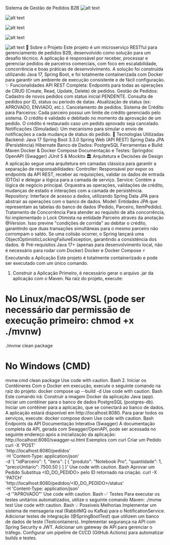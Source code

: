 Sistema de Gestão de Pedidos B2B
![alt text](https://img.shields.io/badge/java-17-blue.svg)

![alt text](https://img.shields.io/badge/Spring%20Boot-3.3.0-brightgreen.svg)

![alt text](https://img.shields.io/badge/docker-%230db7ed.svg?style=for-the-badge&logo=docker&logoColor=white)

![alt text](https://img.shields.io/badge/postgres-%23316192.svg?style=for-the-badge&logo=postgresql&logoColor=white)

![alt text](https://img.shields.io/badge/maven-%23C71A36.svg?style=for-the-badge&logo=apache-maven&logoColor=white)
📜 Sobre o Projeto
Este projeto é um microserviço RESTful para gerenciamento de pedidos B2B, desenvolvido como solução para um desafio técnico. A aplicação é responsável por receber, processar e gerenciar pedidos de parceiros comerciais, com foco em escalabilidade, concorrência e boas práticas de desenvolvimento.
A solução foi construída utilizando Java 17, Spring Boot, e foi totalmente containerizada com Docker para garantir um ambiente de execução consistente e de fácil configuração.
✨ Funcionalidades
API REST Completa: Endpoints para todas as operações de CRUD (Create, Read, Update, Delete) de pedidos.
Gestão de Pedidos:
Cadastro de novos pedidos com status inicial PENDENTE.
Consulta de pedidos por ID, status ou período de datas.
Atualização de status (ex: APROVADO, ENVIADO, etc.).
Cancelamento de pedidos.
Sistema de Crédito para Parceiros:
Cada parceiro possui um limite de crédito gerenciado pelo sistema.
O crédito é validado e debitado no momento da aprovação de um pedido.
O crédito é restaurado caso um pedido aprovado seja cancelado.
Notificações (Simuladas): Um mecanismo para simular o envio de notificações a cada mudança de status do pedido.
🚀 Tecnologias Utilizadas
Backend:
Java 17
Spring Boot 3.3.0
Spring Web (API REST)
Spring Data JPA (Persistência)
Hibernate
Banco de Dados:
PostgreSQL
Ferramentas e Build:
Maven
Docker & Docker Compose
Documentação e Testes:
Springdoc OpenAPI (Swagger)
JUnit 5 & Mockito
🏛️ Arquitetura e Decisões de Design
A aplicação segue uma arquitetura em camadas clássica para garantir a separação de responsabilidades:
Controller: Responsável por expor os endpoints da API REST, receber as requisições, validar os dados de entrada (DTOs) e delegar a lógica para a camada de serviço.
Service: Contém a lógica de negócio principal. Orquestra as operações, validações de crédito, mudanças de estado e interações com a camada de persistência.
Repository: Interface de acesso a dados, utilizando Spring Data JPA para abstrair as operações com o banco de dados.
Model: Entidades JPA que representam as tabelas do banco de dados (Pedido, Parceiro, ItemPedido).
Tratamento de Concorrência
Para atender ao requisito de alta concorrência, foi implementado o Lock Otimista na entidade Parceiro através da anotação @Version. Isso previne "condições de corrida" ao debitar o crédito, garantindo que duas transações simultâneas para o mesmo parceiro não corrompam o saldo. Se uma colisão ocorrer, o Spring lançará uma ObjectOptimisticLockingFailureException, garantindo a consistência dos dados.
⚙️ Pré-requisitos
Java 17+ (apenas para desenvolvimento local, não é necessário para rodar com Docker)
Docker e Docker Compose
⚡ Executando a Aplicação
Este projeto é totalmente containerizado e pode ser executado com um único comando.
1. Construir a Aplicação
Primeiro, é necessário gerar o arquivo .jar da aplicação com o Maven. Na raiz do projeto, execute:
# No Linux/macOS/WSL (pode ser necessário dar permissão de execução primeiro: chmod +x ./mvnw)
./mvnw clean package

# No Windows (CMD)
mvnw.cmd clean package
Use code with caution.
Bash
2. Iniciar os Contêineres
Com o Docker em execução, execute o seguinte comando na raiz do projeto:
docker compose up --build -d
Use code with caution.
Bash
Este comando irá:
Construir a imagem Docker da aplicação Java (app).
Iniciar um contêiner para o banco de dados PostgreSQL (postgres-db).
Iniciar um contêiner para a aplicação, que se conectará ao banco de dados.
A aplicação estará disponível em http://localhost:8080.
Para parar todos os serviços, execute:
docker compose down
Use code with caution.
Bash
Endpoints da API
Documentação Interativa (Swagger)
A documentação completa da API, gerada com Swagger/OpenAPI, pode ser acessada no seguinte endereço após a inicialização da aplicação:
http://localhost:8080/swagger-ui.html
Exemplos com curl
Criar um Pedido
curl -X 'POST' \
  'http://localhost:8080/pedidos' \
  -H 'Content-Type: application/json' \
  -d '{
  "idParceiro": 1,
  "itens": [
    {
      "produto": "Notebook Pro",
      "quantidade": 1,
      "precoUnitario": 7500.50
    }
  ]
}'
Use code with caution.
Bash
Aprovar um Pedido
Substitua <ID_DO_PEDIDO> pelo ID retornado na criação.
curl -X 'PATCH' \
  'http://localhost:8080/pedidos/<ID_DO_PEDIDO>/status' \
  -H 'Content-Type: application/json' \
  -d '"APROVADO"'
Use code with caution.
Bash
✅ Testes
Para executar os testes unitários automatizados, utilize o seguinte comando Maven:
./mvnw test
Use code with caution.
Bash
💡 Possíveis Melhorias
Implementar um sistema de mensageria real (RabbitMQ ou Kafka) para o NotificationService.
Adicionar testes de integração (@SpringBootTest) que utilizem um banco de dados de teste (Testcontainers).
Implementar segurança na API com Spring Security e JWT.
Adicionar um gateway de API para gerenciar o tráfego.
Configurar um pipeline de CI/CD (GitHub Actions) para automatizar builds e testes.

